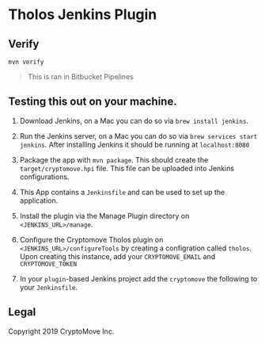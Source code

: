 # Tholos Jenkins Plugin

## Verify

```
mvn verify
```

> This is ran in Bitbucket Pipelines

## Testing this out on your machine.

1. Download Jenkins, on a Mac you can do so via `brew install jenkins`.
2. Run the Jenkins server, on a Mac you can do so via `brew services start jenkins`. After installing Jenkins it should be running at `localhost:8080`
3. Package the app with `mvn package`. This should create the
   `target/cryptomove.hpi` file. This file can be uploaded into Jenkins
   configurations.
4. This App contains a `Jenkinsfile` and can be used to set up the application.

5. Install the plugin via the Manage Plugin directory on `<JENKINS_URL>/manage`.
6. Configure the Cryptomove Tholos plugin on `<JENKINS_URL>/configureTools`
   by creating a configration called `tholos`. Upon creating this instance, add
   your `CRYPTOMOVE_EMAIL` and `CRYPTOMOVE_TOKEN`
7. In your `plugin`-based Jenkins project add the `cryptomove` the following
   to your `Jenkinsfile`.

## Legal

Copyright 2019 CryptoMove Inc.
